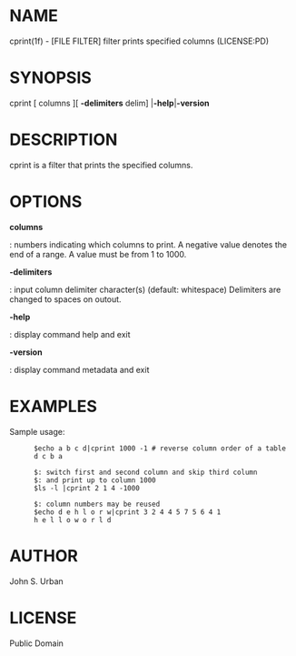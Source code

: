 NAME
====

cprint(1f) - \[FILE FILTER\] filter prints specified columns
(LICENSE:PD)

SYNOPSIS
========

cprint \[ columns \]\[ **-delimiters** delim\] \|**-help**\|**-version**

DESCRIPTION
===========

cprint is a filter that prints the specified columns.

OPTIONS
=======

**columns**

:   numbers indicating which columns to print. A negative value denotes
    the end of a range. A value must be from 1 to 1000.

****-delimiters****

:   input column delimiter character(s) (default: whitespace) Delimiters
    are changed to spaces on outout.

****-help****

:   display command help and exit

****-version****

:   display command metadata and exit

EXAMPLES
========

Sample usage:

          $echo a b c d|cprint 1000 -1 # reverse column order of a table
          d c b a

          $: switch first and second column and skip third column
          $: and print up to column 1000
          $ls -l |cprint 2 1 4 -1000

          $: column numbers may be reused
          $echo d e h l o r w|cprint 3 2 4 4 5 7 5 6 4 1
          h e l l o w o r l d

AUTHOR
======

John S. Urban

LICENSE
=======

Public Domain
